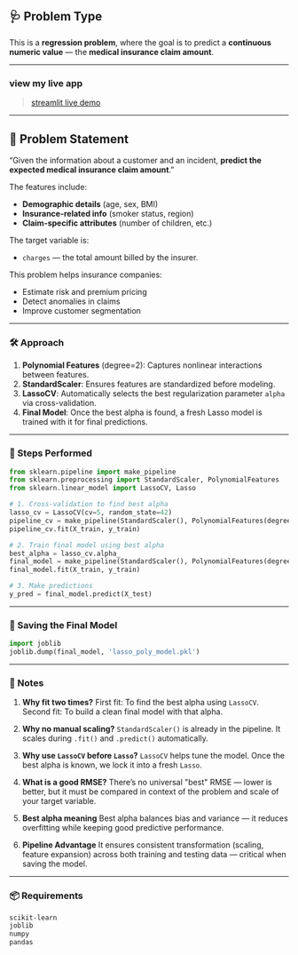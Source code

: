 ## 🩺 Problem Type

This is a **regression problem**, where the goal is to predict a **continuous numeric value** — the **medical insurance claim amount**.

---
### **view my live app**
>[streamlit live demo](https://medicalcostinsurace.streamlit.app/)

---
## 📘 Problem Statement

“Given the information about a customer and an incident, **predict the expected medical insurance claim amount**.”

The features include:
- **Demographic details** (age, sex, BMI)
- **Insurance-related info** (smoker status, region)
- **Claim-specific attributes** (number of children, etc.)

The target variable is:
- `charges` — the total amount billed by the insurer.

This problem helps insurance companies:
- Estimate risk and premium pricing
- Detect anomalies in claims
- Improve customer segmentation

---

### 🛠️ Approach

1. **Polynomial Features** (degree=2): Captures nonlinear interactions between features.
2. **StandardScaler**: Ensures features are standardized before modeling.
3. **LassoCV**: Automatically selects the best regularization parameter `alpha` via cross-validation.
4. **Final Model**: Once the best alpha is found, a fresh Lasso model is trained with it for final predictions.

---

### 🧪 Steps Performed

```python
from sklearn.pipeline import make_pipeline
from sklearn.preprocessing import StandardScaler, PolynomialFeatures
from sklearn.linear_model import LassoCV, Lasso

# 1. Cross-validation to find best alpha
lasso_cv = LassoCV(cv=5, random_state=42)
pipeline_cv = make_pipeline(StandardScaler(), PolynomialFeatures(degree=2), lasso_cv)
pipeline_cv.fit(X_train, y_train)

# 2. Train final model using best alpha
best_alpha = lasso_cv.alpha_
final_model = make_pipeline(StandardScaler(), PolynomialFeatures(degree=2), Lasso(alpha=best_alpha))
final_model.fit(X_train, y_train)

# 3. Make predictions
y_pred = final_model.predict(X_test)
```

---

### 💾 Saving the Final Model

```python
import joblib
joblib.dump(final_model, 'lasso_poly_model.pkl')
```

---

### 📌 Notes 

1. **Why fit two times?**
   First fit: To find the best alpha using `LassoCV`.
   Second fit: To build a clean final model with that alpha.

2. **Why no manual scaling?**
   `StandardScaler()` is already in the pipeline. It scales during `.fit()` and `.predict()` automatically.

3. **Why use `LassoCV` before `Lasso`?**
   `LassoCV` helps tune the model. Once the best alpha is known, we lock it into a fresh `Lasso`.

4. **What is a good RMSE?**
   There’s no universal "best" RMSE — lower is better, but it must be compared in context of the problem and scale of your target variable.

5. **Best alpha meaning**
   Best alpha balances bias and variance — it reduces overfitting while keeping good predictive performance.

6. **Pipeline Advantage**
   It ensures consistent transformation (scaling, feature expansion) across both training and testing data — critical when saving the model.

---

### 📦 Requirements

```txt
scikit-learn
joblib
numpy
pandas
```
